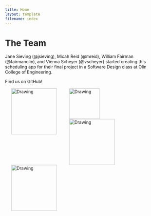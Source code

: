 ```yaml
---
title: Home
layout: template
filename: index
---
```


# The Team
Jane Sieving (@jsieving), Micah Reid (@mreid), William Fairman (@fairmanolin), and Vienna Scheyer (@vscheyer) started creating this scheduling app for their final project in a Software Design class at Olin College of Engineering.

Find us on GitHub!

<a href= "https://github.com/wfairmanolin">
<img align="left" src='https://avatars0.githubusercontent.com/u/31521968?s=200&v=4)](https://github.com/wfairmanolin' alt="Drawing" style= "width: 150px;" hspace="20"/>



<a href= "https://github.com/mhreid">
<img align="left" src='https://avatars0.githubusercontent.com/u/7905597?s=200&v=4)](https://github.com/mhreid' alt="Drawing" style= "width: 100px;" hspace="20"/>



<a href= "https://github.com/jsieving">
<img align="left" src='https://avatars3.githubusercontent.com/u/31548155?s=200&v=4)](https://github.com/jsieving' alt="Drawing" style= "width: 150px;" hspace="20"/>



<a href= "https://github.com/vscheyer">
<img align="left" src='https://avatars2.githubusercontent.com/u/18016746?s=200&v=4)](https://github.com/vscheyer' alt="Drawing" style= "width: 150px;" hspace="20"/>
